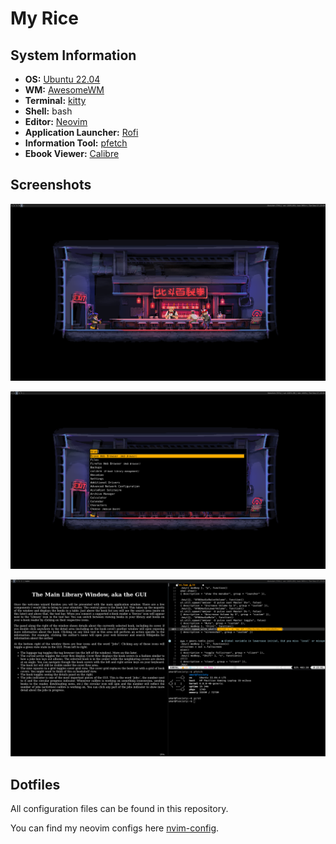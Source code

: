 # My Rice

## System Information

- **OS:** [Ubuntu 22.04](https://ubuntu.com/desktop)
- **WM:** [AwesomeWM](https://awesomewm.org/)
- **Terminal:** [kitty](https://sw.kovidgoyal.net/kitty/)
- **Shell:** bash
- **Editor:** [Neovim](https://neovim.io/)
- **Application Launcher:** [Rofi](https://github.com/davatorium/rofi)
- **Information Tool:** [pfetch](https://github.com/dylanaraps/pfetch)
- **Ebook Viewer:** [Calibre](https://calibre-ebook.com/)
  
## Screenshots

![Dekstop](./images/desktop.png)

![App Launcher](./images/app_launcher.png)

![terminal](./images/terminal.png)

## Dotfiles

All configuration files can be found in this repository.

You can find my neovim configs here [nvim-config](https://github.com/UmxrAbdullxh/nvim-config).
